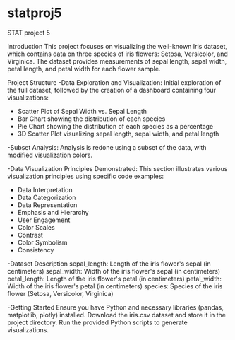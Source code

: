 # statproj5
STAT project 5

Introduction
This project focuses on visualizing the well-known Iris dataset, which contains data on three species of iris flowers: Setosa, Versicolor, and Virginica. The dataset provides measurements of sepal length, sepal width, petal length, and petal width for each flower sample.

Project Structure
-Data Exploration and Visualization: Initial exploration of the full dataset, followed by the creation of a dashboard containing four visualizations:
  - Scatter Plot of Sepal Width vs. Sepal Length
  - Bar Chart showing the distribution of each species
  - Pie Chart showing the distribution of each species as a percentage
  - 3D Scatter Plot visualizing sepal length, sepal width, and petal length

-Subset Analysis: Analysis is redone using a subset of the data, with modified visualization colors.

-Data Visualization Principles Demonstrated: This section illustrates various visualization principles using specific code examples:
  - Data Interpretation
  - Data Categorization
  - Data Representation
  - Emphasis and Hierarchy
  - User Engagement
  - Color Scales
  - Contrast
  - Color Symbolism
  - Consistency

-Dataset Description
sepal_length: Length of the iris flower's sepal (in centimeters)
sepal_width: Width of the iris flower's sepal (in centimeters)
petal_length: Length of the iris flower's petal (in centimeters)
petal_width: Width of the iris flower's petal (in centimeters)
species: Species of the iris flower (Setosa, Versicolor, Virginica)

-Getting Started
Ensure you have Python and necessary libraries (pandas, matplotlib, plotly) installed.
Download the iris.csv dataset and store it in the project directory.
Run the provided Python scripts to generate visualizations.
